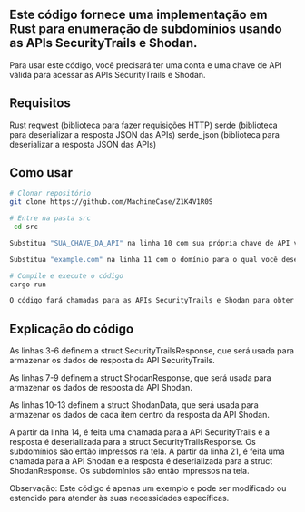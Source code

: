 ## Este código fornece uma implementação em Rust para enumeração de subdomínios usando as APIs SecurityTrails e Shodan.

Para usar este código, você precisará ter uma conta e uma chave de API válida para acessar as APIs SecurityTrails e Shodan.

## Requisitos
Rust
reqwest (biblioteca para fazer requisições HTTP)
serde (biblioteca para deserializar a resposta JSON das APIs)
serde_json (biblioteca para deserializar a resposta JSON das APIs)

## Como usar

```bash
# Clonar repositório
git clone https://github.com/MachineCase/Z1K4V1R0S

# Entre na pasta src
 cd src

Substitua "SUA_CHAVE_DA_API" na linha 10 com sua própria chave de API válida para acessar as APIs.

Substitua "example.com" na linha 11 com o domínio para o qual você deseja obter os subdomínios.

# Compile e execute o código 
cargo run

O código fará chamadas para as APIs SecurityTrails e Shodan para obter os subdomínios do domínio especificado. A resposta das APIs será deserializada em structs específicas e os subdomínios serão imprimidos na tela.
```

## Explicação do código

As linhas 3-6 definem a struct SecurityTrailsResponse, que será usada para armazenar os dados de resposta da API SecurityTrails.

As linhas 7-9 definem a struct ShodanResponse, que será usada para armazenar os dados de resposta da API Shodan.

As linhas 10-13 definem a struct ShodanData, que será usada para armazenar os dados de cada item dentro da resposta da API Shodan.

A partir da linha 14, é feita uma chamada para a API SecurityTrails e a resposta é deserializada para a struct SecurityTrailsResponse. Os subdomínios são então impressos na tela.
A partir da linha 21, é feita uma chamada para a API Shodan e a resposta é deserializada para a struct ShodanResponse. Os subdomínios são então impressos na tela.

Observação: Este código é apenas um exemplo e pode ser modificado ou estendido para atender às suas necessidades específicas.
